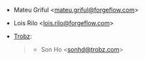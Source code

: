 - Mateu Griful \<<mateu.griful@forgeflow.com>\>

- Lois Rilo \<<lois.rilo@forgeflow.com>\>

- [Trobz](https://trobz.com):

  > - Son Ho \<<sonhd@trobz.com>\>

